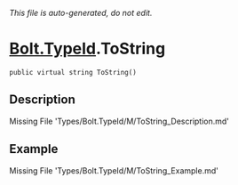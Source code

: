 *This file is auto-generated, do not edit.*

# [Bolt.TypeId](Types/Bolt.TypeId.md).ToString
`public virtual string ToString()`
## Description
Missing File 'Types/Bolt.TypeId/M/ToString_Description.md'
## Example
Missing File 'Types/Bolt.TypeId/M/ToString_Example.md'

